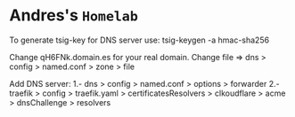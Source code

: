 # Andres's `Homelab`

To generate tsig-key for DNS server use: tsig-keygen -a hmac-sha256

Change qH6FNk.domain.es for your real domain.
Change file => dns > config > named.conf > zone > file

Add DNS server:
1.- dns > config > named.conf > options > forwarder
2.- traefik > config > traefik.yaml > certificatesResolvers > clkoudflare > acme > dnsChallenge > resolvers